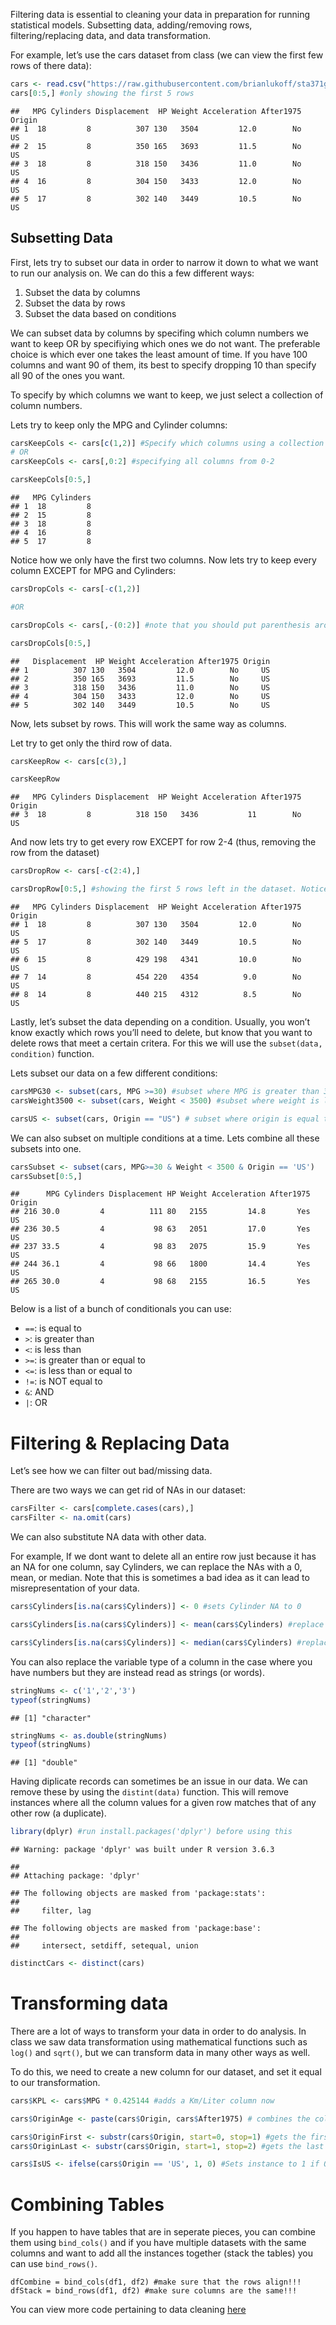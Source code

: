 Filtering data is essential to cleaning your data in preparation for
running statistical models. Subsetting data, adding/removing rows,
filtering/replacing data, and data transformation.

For example, let’s use the cars dataset from class (we can view the
first few rows of there data):

``` r
cars <- read.csv("https://raw.githubusercontent.com/brianlukoff/sta371g/master/data/cars.csv")
cars[0:5,] #only showing the first 5 rows
```

    ##   MPG Cylinders Displacement  HP Weight Acceleration After1975 Origin
    ## 1  18         8          307 130   3504         12.0        No     US
    ## 2  15         8          350 165   3693         11.5        No     US
    ## 3  18         8          318 150   3436         11.0        No     US
    ## 4  16         8          304 150   3433         12.0        No     US
    ## 5  17         8          302 140   3449         10.5        No     US

Subsetting Data
---------------

First, lets try to subset our data in order to narrow it down to what we
want to run our analysis on. We can do this a few different ways:

1.  Subset the data by columns
2.  Subset the data by rows
3.  Subset the data based on conditions

We can subset data by columns by specifing which column numbers we want
to keep OR by specifiying which ones we do not want. The preferable
choice is which ever one takes the least amount of time. If you have 100
columns and want 90 of them, its best to specify dropping 10 than
specify all 90 of the ones you want.

To specify by which columns we want to keep, we just select a collection
of column numbers.

Lets try to keep only the MPG and Cylinder columns:

``` r
carsKeepCols <- cars[c(1,2)] #Specify which columns using a collection
# OR
carsKeepCols <- cars[,0:2] #specifying all columns from 0-2

carsKeepCols[0:5,]
```

    ##   MPG Cylinders
    ## 1  18         8
    ## 2  15         8
    ## 3  18         8
    ## 4  16         8
    ## 5  17         8

Notice how we only have the first two columns. Now lets try to keep
every column EXCEPT for MPG and Cylinders:

``` r
carsDropCols <- cars[-c(1,2)]

#OR

carsDropCols <- cars[,-(0:2)] #note that you should put parenthesis around the range here so the '-' doesn't get mingled into it

carsDropCols[0:5,]
```

    ##   Displacement  HP Weight Acceleration After1975 Origin
    ## 1          307 130   3504         12.0        No     US
    ## 2          350 165   3693         11.5        No     US
    ## 3          318 150   3436         11.0        No     US
    ## 4          304 150   3433         12.0        No     US
    ## 5          302 140   3449         10.5        No     US

Now, lets subset by rows. This will work the same way as columns.

Let try to get only the third row of data.

``` r
carsKeepRow <- cars[c(3),]

carsKeepRow
```

    ##   MPG Cylinders Displacement  HP Weight Acceleration After1975 Origin
    ## 3  18         8          318 150   3436           11        No     US

And now lets try to get every row EXCEPT for row 2-4 (thus, removing the
row from the dataset)

``` r
carsDropRow <- cars[-c(2:4),]

carsDropRow[0:5,] #showing the first 5 rows left in the dataset. Notice how rows 2,3 and 4 no longer appear.
```

    ##   MPG Cylinders Displacement  HP Weight Acceleration After1975 Origin
    ## 1  18         8          307 130   3504         12.0        No     US
    ## 5  17         8          302 140   3449         10.5        No     US
    ## 6  15         8          429 198   4341         10.0        No     US
    ## 7  14         8          454 220   4354          9.0        No     US
    ## 8  14         8          440 215   4312          8.5        No     US

Lastly, let’s subset the data depending on a condition. Usually, you
won’t know exactly which rows you’ll need to delete, but know that you
want to delete rows that meet a certain critera. For this we will use
the `subset(data, condition)` function.

Lets subset our data on a few different conditions:

``` r
carsMPG30 <- subset(cars, MPG >=30) #subset where MPG is greater than 30
carsWeight3500 <- subset(cars, Weight < 3500) #subset where weight is less than 3500

carsUS <- subset(cars, Origin == "US") # subset where origin is equal to US
```

We can also subset on multiple conditions at a time. Lets combine all
these subsets into one.

``` r
carsSubset <- subset(cars, MPG>=30 & Weight < 3500 & Origin == 'US')
carsSubset[0:5,]
```

    ##      MPG Cylinders Displacement HP Weight Acceleration After1975 Origin
    ## 216 30.0         4          111 80   2155         14.8       Yes     US
    ## 236 30.5         4           98 63   2051         17.0       Yes     US
    ## 237 33.5         4           98 83   2075         15.9       Yes     US
    ## 244 36.1         4           98 66   1800         14.4       Yes     US
    ## 265 30.0         4           98 68   2155         16.5       Yes     US

Below is a list of a bunch of conditionals you can use:

-   `==`: is equal to
-   `>`: is greater than
-   `<`: is less than
-   `>=`: is greater than or equal to
-   `<=`: is less than or equal to
-   `!=`: is NOT equal to
-   `&`: AND
-   `|`: OR

Filtering & Replacing Data
==========================

Let’s see how we can filter out bad/missing data.

There are two ways we can get rid of NAs in our dataset:

``` r
carsFilter <- cars[complete.cases(cars),]
carsFilter <- na.omit(cars)
```

We can also substitute NA data with other data.

For example, If we dont want to delete all an entire row just because it
has an NA for one column, say Cylinders, we can replace the NAs with a
0, mean, or median. Note that this is sometimes a bad idea as it can
lead to misrepresentation of your data.

``` r
cars$Cylinders[is.na(cars$Cylinders)] <- 0 #sets Cylinder NA to 0

cars$Cylinders[is.na(cars$Cylinders)] <- mean(cars$Cylinders) #replace with the average value

cars$Cylinders[is.na(cars$Cylinders)] <- median(cars$Cylinders) #replace with the median value
```

You can also replace the variable type of a column in the case where you
have numbers but they are instead read as strings (or words).

``` r
stringNums <- c('1','2','3')
typeof(stringNums)
```

    ## [1] "character"

``` r
stringNums <- as.double(stringNums)
typeof(stringNums)
```

    ## [1] "double"

Having diplicate records can sometimes be an issue in our data. We can
remove these by using the `distint(data)` function. This will remove
instances where all the column values for a given row matches that of
any other row (a duplicate).

``` r
library(dplyr) #run install.packages('dplyr') before using this
```

    ## Warning: package 'dplyr' was built under R version 3.6.3

    ## 
    ## Attaching package: 'dplyr'

    ## The following objects are masked from 'package:stats':
    ## 
    ##     filter, lag

    ## The following objects are masked from 'package:base':
    ## 
    ##     intersect, setdiff, setequal, union

``` r
distinctCars <- distinct(cars)
```

Transforming data
=================

There are a lot of ways to transform your data in order to do analysis.
In class we saw data transformation using mathematical functions such as
`log()` and `sqrt()`, but we can transform data in many other ways as
well.

To do this, we need to create a new column for our dataset, and set it
equal to our transformation.

``` r
cars$KPL <- cars$MPG * 0.425144 #adds a Km/Liter column now

cars$OriginAge <- paste(cars$Origin, cars$After1975) # combines the columns into one

cars$OriginFirst <- substr(cars$Origin, start=0, stop=1) #gets the first letter of the Origin
cars$OriginLast <- substr(cars$Origin, start=1, stop=2) #gets the last latter of the Origin

cars$IsUS <- ifelse(cars$Origin == 'US', 1, 0) #Sets instance to 1 if Origin is US and 0 otherwise
```

Combining Tables
================

If you happen to have tables that are in seperate pieces, you can
combine them using `bind_cols()` and if you have multiple datasets with
the same columns and want to add all the instances together (stack the
tables) you can use `bind_rows()`.

`dfCombine = bind_cols(df1, df2) #make sure that the rows align!!!`
`dfStack = bind_rows(df1, df2) #make sure columns are the same!!!`

You can view more code pertaining to data cleaning
[here]('https://resources.rstudio.com/rstudio-developed/data-transformation')
